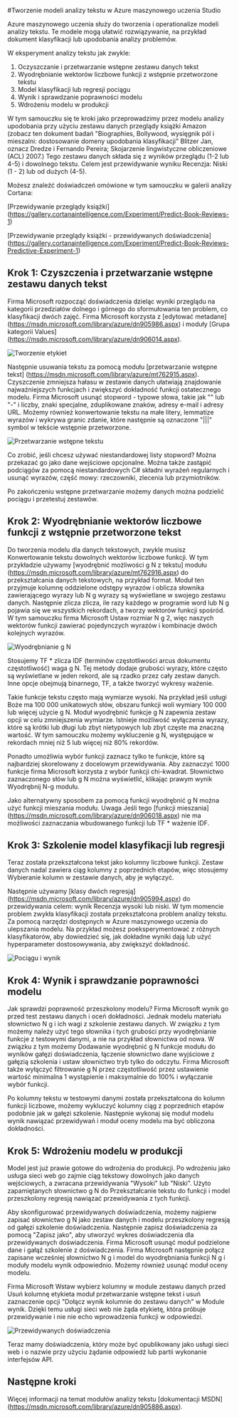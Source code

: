 <properties
    pageTitle="Tworzenie tekstu modeli analizy w Azure maszynowego uczenia Studio | Microsoft Azure"
    description="Jak utworzyć tekst modeli analizy w Studio nauki maszynowego Azure za pomocą modułów wstępne przetwarzanie tekstu, g N lub funkcji mieszania"
    services="machine-learning"
    documentationCenter=""
    authors="rastala"
    manager="jhubbard"
    editor=""/>

<tags
    ms.service="machine-learning"
    ms.workload="data-services"
    ms.tgt_pltfrm="na"
    ms.devlang="na"
    ms.topic="article"
    ms.date="09/06/2016"
    ms.author="roastala" />


#<a name="create-text-analytics-models-in-azure-machine-learning-studio"></a>Tworzenie modeli analizy tekstu w Azure maszynowego uczenia Studio

Azure maszynowego uczenia służy do tworzenia i operationalize modeli analizy tekstu. Te modele mogą ułatwić rozwiązywanie, na przykład dokument klasyfikacji lub upodobania analizy problemów.

W eksperyment analizy tekstu jak zwykle:

 1. Oczyszczanie i przetwarzanie wstępne zestawu danych tekst
 2. Wyodrębnianie wektorów liczbowe funkcji z wstępnie przetworzone tekstu
 3. Model klasyfikacji lub regresji pociągu
 4. Wynik i sprawdzanie poprawności modelu
 5. Wdrożeniu modelu w produkcji

W tym samouczku się te kroki jako przeprowadzimy przez modelu analizy upodobania przy użyciu zestawu danych przeglądy książki Amazon (zobacz ten dokument badań "Biographies, Bollywood, wysięgnik pól i mieszalni: dostosowanie domeny upodobania klasyfikacji" Blitzer Jan, oznacz Dredze i Fernando Pereira; Skojarzenie lingwistyczne obliczeniowe (ACL) 2007.) Tego zestawu danych składa się z wyników przeglądu (1-2 lub 4-5) i dowolnego tekstu. Celem jest przewidywanie wyniku Recenzja: Niski (1 - 2) lub od dużych (4-5).

Możesz znaleźć doświadczeń omówione w tym samouczku w galerii analizy Cortana:

[Przewidywanie przeglądy książki] (https://gallery.cortanaintelligence.com/Experiment/Predict-Book-Reviews-1)

[Przewidywanie przeglądy książki - przewidywanych doświadczenia] (https://gallery.cortanaintelligence.com/Experiment/Predict-Book-Reviews-Predictive-Experiment-1)

## <a name="step-1-clean-and-preprocess-text-dataset"></a>Krok 1: Czyszczenia i przetwarzanie wstępne zestawu danych tekst

Firma Microsoft rozpocząć doświadczenia dzieląc wyniki przeglądu na kategorii przedziałów dolnego i górnego do sformułowania ten problem, co klasyfikacji dwóch zajęć. Firma Microsoft korzysta z [edytować metadane] (https://msdn.microsoft.com/library/azure/dn905986.aspx) i moduły [Grupa kategorii Values] (https://msdn.microsoft.com/library/azure/dn906014.aspx).

![Tworzenie etykiet](./media/machine-learning-text-analytics-module-tutorial/create-label.png)

Następnie usuwania tekstu za pomocą modułu [przetwarzanie wstępne tekst] (https://msdn.microsoft.com/library/azure/mt762915.aspx). Czyszczenie zmniejsza hałasu w zestawie danych ułatwiają znajdowanie najważniejszych funkcjach i zwiększyć dokładność funkcji ostatecznego modelu. Firma Microsoft usunąć stopword - typowe słowa, takie jak "" lub "-" i liczby, znaki specjalne, zduplikowane znaków, adresy e-mail i adresy URL. Możemy również konwertowanie tekstu na małe litery, lemmatize wyrazów i wykrywa granic zdanie, które następnie są oznaczone "|||" symbol w tekście wstępnie przetworzone.

![Przetwarzanie wstępne tekstu](./media/machine-learning-text-analytics-module-tutorial/preprocess-text.png)

Co zrobić, jeśli chcesz używać niestandardowej listy stopword? Można przekazać go jako dane wejściowe opcjonalne. Można także zastąpić podciągów za pomocą niestandardowych C# składni wyrażeń regularnych i usunąć wyrazów, część mowy: rzeczowniki, zlecenia lub przymiotników.

Po zakończeniu wstępne przetwarzanie możemy danych można podzielić pociągu i przetestuj zestawów.

## <a name="step-2-extract-numeric-feature-vectors-from-pre-processed-text"></a>Krok 2: Wyodrębnianie wektorów liczbowe funkcji z wstępnie przetworzone tekst

Do tworzenia modelu dla danych tekstowych, zwykle musisz Konwertowanie tekstu dowolnych wektorów liczbowe funkcji. W tym przykładzie używamy [wyodrębnić możliwości g N z tekstu] modułu (https://msdn.microsoft.com/library/azure/mt762916.aspx) do przekształcania danych tekstowych, na przykład format. Moduł ten przyjmuje kolumnę oddzielone odstępy wyrazów i oblicza słownika zawierającego wyrazy lub N g wyrazy są wyświetlane w swojego zestawu danych. Następnie zlicza zlicza, ile razy każdego w programie word lub N g pojawia się we wszystkich rekordach, a tworzy wektorów funkcji spośród. W tym samouczku firma Microsoft Ustaw rozmiar N g 2, więc naszych wektorów funkcji zawierać pojedynczych wyrazów i kombinacje dwóch kolejnych wyrazów.

![Wyodrębnianie g N](./media/machine-learning-text-analytics-module-tutorial/extract-ngrams.png)

Stosujemy TF * zlicza IDF (terminów częstotliwości arcus dokumentu częstotliwość) waga g N. Tej metody dodaje grubości wyrazy, które często są wyświetlane w jeden rekord, ale są rzadko przez cały zestaw danych. Inne opcje obejmują binarnego, TF, a także tworzyć wykresy ważenie.

Takie funkcje tekstu często mają wymiarze wysoki. Na przykład jeśli usługi Boże ma 100 000 unikatowych słów, obszaru funkcji woli wymiary 100 000 lub więcej użycie g N. Moduł wyodrębnić funkcje g N zapewnia zestaw opcji w celu zmniejszenia wymiarze. Istnieje możliwość wyłączenia wyrazy, które są krótki lub długi lub zbyt nietypowych lub zbyt częste ma znaczną wartość. W tym samouczku możemy wykluczenie g N, występujące w rekordach mniej niż 5 lub więcej niż 80% rekordów.

Ponadto umożliwia wybór funkcji zaznacz tylko te funkcje, które są najbardziej skorelowany z docelowym przewidywania. Aby zaznaczyć 1000 funkcje firma Microsoft korzysta z wybór funkcji chi-kwadrat. Słownictwo zaznaczonego słów lub g N można wyświetlić, klikając prawym wynik Wyodrębnij N-g modułu.

Jako alternatywny sposobem za pomocą funkcji wyodrębnić g N można użyć funkcji mieszania modułu. Uwaga Jeśli tego [funkcji mieszania] (https://msdn.microsoft.com/library/azure/dn906018.aspx) nie ma możliwości zaznaczania wbudowanego funkcji lub TF * ważenie IDF.

## <a name="step-3-train-classification-or-regression-model"></a>Krok 3: Szkolenie model klasyfikacji lub regresji

Teraz została przekształcona tekst jako kolumny liczbowe funkcji. Zestaw danych nadal zawiera ciąg kolumny z poprzednich etapów, więc stosujemy Wybieranie kolumn w zestawie danych, aby je wyłączyć.

Następnie używamy [klasy dwóch regresją] (https://msdn.microsoft.com/library/azure/dn905994.aspx) do przewidywania celem: wynik Recenzja wysoki lub niski. W tym momencie problem zwykła klasyfikacji została przekształcona problem analizy tekstu. Za pomocą narzędzi dostępnych w Azure maszynowego uczenia do ulepszania modelu. Na przykład możesz poeksperymentować z różnych klasyfikatorów, aby dowiedzieć się, jak dokładne wyniki dają lub użyć hyperparameter dostosowywania, aby zwiększyć dokładność.

![Pociągu i wynik](./media/machine-learning-text-analytics-module-tutorial/scoring-text.png)

## <a name="step-4-score-and-validate-the-model"></a>Krok 4: Wynik i sprawdzanie poprawności modelu

Jak sprawdzi poprawność przeszkolony modelu? Firma Microsoft wynik go przed test zestawu danych i oceń dokładności. Jednak modelu materiału słownictwo N g i ich wagi z szkolenie zestawu danych. W związku z tym możemy należy użyć tego słownika i tych grubości przy wyodrębnianie funkcje z testowymi danymi, a nie na przykład słownictwa od nowa. W związku z tym możemy Dodawanie wyodrębnić g N funkcje modułu do wyników gałęzi doświadczenia, łączenie słownictwo dane wyjściowe z gałęzią szkolenia i ustaw słownictwo tryb tylko do odczytu. Firma Microsoft także wyłączyć filtrowanie g N przez częstotliwość przez ustawienie wartość minimalna 1 wystąpienie i maksymalnie do 100% i wyłączanie wybór funkcji.

Po kolumny tekstu w testowymi danymi została przekształcona do kolumn funkcji liczbowe, możemy wykluczyć kolumny ciąg z poprzednich etapów podobnie jak w gałęzi szkolenie. Następnie wykonaj się moduł modelu wynik nawiązać przewidywań i moduł oceny modelu ma być obliczona dokładności.

## <a name="step-5-deploy-the-model-to-production"></a>Krok 5: Wdrożeniu modelu w produkcji

Model jest już prawie gotowe do wdrożenia do produkcji. Po wdrożeniu jako usługa sieci web go zajmie ciąg tekstowy dowolnych jako danych wejściowych, a zwracana przewidywania "Wysoki" lub "Niski". Użyto zapamiętanych słownictwo g N do Przekształcanie tekstu do funkcji i model przeszkolony regresją nawiązać przewidywania z tych funkcji. 

Aby skonfigurować przewidywanych doświadczenia, możemy najpierw zapisać słownictwo g N jako zestaw danych i modelu przeszkolony regresją od gałęzi szkolenie doświadczenia. Następnie zapisz doświadczenia za pomocą "Zapisz jako", aby utworzyć wykres doświadczenia dla przewidywanych doświadczenia. Firma Microsoft usunąć moduł podzielone dane i gałąź szkolenie z doświadczenia. Firma Microsoft następnie połącz zapisane wcześniej słownictwo N g i model do wyodrębniania funkcji N g i moduły modelu wynik odpowiednio. Możemy również usunąć moduł oceny modelu.

Firma Microsoft Wstaw wybierz kolumny w module zestawu danych przed Usuń kolumnę etykieta moduł przetwarzanie wstępne tekst i usuń zaznaczenie opcji "Dołącz wynik kolumnie do zestawu danych" w Module wynik. Dzięki temu usługi sieci web nie żąda etykietę, która próbuje przewidywanie i nie nie echo wprowadzenia funkcji w odpowiedzi.

![Przewidywanych doświadczenia](./media/machine-learning-text-analytics-module-tutorial/predictive-text.png)

Teraz mamy doświadczenia, który może być opublikowany jako usługi sieci web i o nazwie przy użyciu żądanie odpowiedź lub partii wykonanie interfejsów API.

## <a name="next-steps"></a>Następne kroki

Więcej informacji na temat modułów analizy tekstu [dokumentacji MSDN] (https://msdn.microsoft.com/library/azure/dn905886.aspx).

